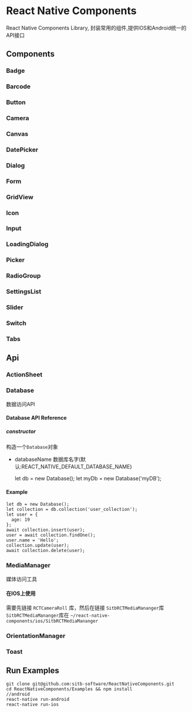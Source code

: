 # React Native Components

React Native Components Library, 封装常用的组件,提供IOS和Android统一的API接口

## Components

### Badge
### Barcode
### Button
### Camera
### Canvas
### DatePicker
### Dialog
### Form
### GridView
### Icon
### Input
### LoadingDialog
### Picker
### RadioGroup
### SettingsList
### Slider
### Switch
### Tabs



## Api
### ActionSheet
### Database
数据访问API
#### Database API Reference
##### constructor
构造一个``Database``对象
* databaseName 数据库名字(默认:REACT_NATIVE_DEFAULT_DATABASE_NAME)
  
    let db = new Database();
    let myDb = new Database('myDB');


#### Example
    
    let db = new Database();
    let collection = db.collection('user_collection');
    let user = {
      age: 19
    };
    await collection.insert(user);
    user = await collection.findOne();
    user.name = 'Hello';
    collection.update(user);
    await collection.delete(user);

### MediaManager
媒体访问工具

#### 在IOS上使用
需要先链接 ``RCTCameraRoll`` 库，然后在链接 ``SitbRCTMediaMananger``库
``SitbRCTMediaMananger``库在 ``~/react-native-components/ios/SitbRCTMediaMananger``

### OrientationManager
### Toast

## Run Examples

    git clone git@github.com:sitb-software/ReactNativeComponents.git
    cd ReactNativeComponents/Examples && npm install
    //android
    react-native run-android
    react-native run-ios



